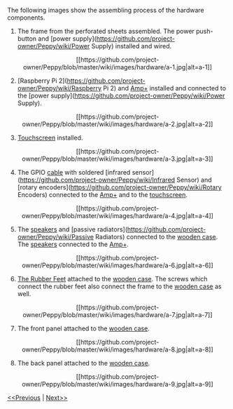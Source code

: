 The following images show the assembling process of the hardware components.

1. The frame from the perforated sheets assembled. The power push-button and [power supply](https://github.com/project-owner/Peppy/wiki/Power Supply) installed and wired.
<p align="center">
[[https://github.com/project-owner/Peppy/blob/master/wiki/images/hardware/a-1.jpg|alt=a-1]]
</p>

2. [Raspberry Pi 2](https://github.com/project-owner/Peppy/wiki/Raspberry Pi 2) and [Amp+](https://github.com/project-owner/Peppy/wiki/Amplifier) installed and connected to the [power supply](https://github.com/project-owner/Peppy/wiki/Power Supply).
<p align="center">
[[https://github.com/project-owner/Peppy/blob/master/wiki/images/hardware/a-2.jpg|alt=a-2]]
</p>

3. [Touchscreen](https://github.com/project-owner/Peppy/wiki/Touchscreen) installed.
<p align="center">
[[https://github.com/project-owner/Peppy/blob/master/wiki/images/hardware/a-3.jpg|alt=a-3]]
</p>

4. The GPIO [cable](https://github.com/project-owner/Peppy/wiki/Cabling) with soldered [infrared sensor](https://github.com/project-owner/Peppy/wiki/Infrared Sensor) and [rotary encoders](https://github.com/project-owner/Peppy/wiki/Rotary Encoders) connected to the [Amp+](https://github.com/project-owner/Peppy/wiki/Amplifier) and to the [touchscreen](https://github.com/project-owner/Peppy/wiki/Touchscreen).
<p align="center">
[[https://github.com/project-owner/Peppy/blob/master/wiki/images/hardware/a-4.jpg|alt=a-4]]
</p>

5. The [speakers](https://github.com/project-owner/Peppy/wiki/Speakers) and [passive radiators](https://github.com/project-owner/Peppy/wiki/Passive Radiators) connected to the [wooden case](https://github.com/project-owner/Peppy/wiki/Woodware). The [speakers](https://github.com/project-owner/Peppy/wiki/Speakers) connected to the [Amp+](https://github.com/project-owner/Peppy/wiki/Amplifier).
<p align="center">
[[https://github.com/project-owner/Peppy/blob/master/wiki/images/hardware/a-6.jpg|alt=a-6]]
</p>

6. [The Rubber Feet](http://www.ebay.com/itm/TWENTY-20-MEDIUM-ROUND-RUBBER-FEET-FOR-AMPS-RADIO-GEAR-CASES-FREE-S-H-/350667575980) attached to the [wooden case](https://github.com/project-owner/Peppy/wiki/Woodware). The screws which connect the rubber feet also connect the frame to the [wooden case](https://github.com/project-owner/Peppy/wiki/Woodware) as well.
<p align="center">
[[https://github.com/project-owner/Peppy/blob/master/wiki/images/hardware/a-7.jpg|alt=a-7]]
</p>

7. The front panel attached to the [wooden case](https://github.com/project-owner/Peppy/wiki/Woodware).
<p align="center">
[[https://github.com/project-owner/Peppy/blob/master/wiki/images/hardware/a-8.jpg|alt=a-8]]
</p>

8. The back panel attached to the [wooden case](https://github.com/project-owner/Peppy/wiki/Woodware).
<p align="center">
[[https://github.com/project-owner/Peppy/blob/master/wiki/images/hardware/a-9.jpg|alt=a-9]]
</p>

[<<Previous](https://github.com/project-owner/Peppy/wiki/Networking) | [Next>>](https://github.com/project-owner/Peppy/wiki/Software)